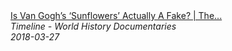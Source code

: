 <!--2024-07-21 00:18:13-->
<div class="yb">
  <a class="nodecor" href="/index.html?istoriya/is_van_goghs_sunflowers_actually_a_fake_the_authenticity_of_the_sunflowers">
    <img class="preview" data-videoid="1xPYxroE6P8" src="https://i.ytimg.com/vi/1xPYxroE6P8/hqdefault.jpg" align="middle" alt="">
  </a>
  <div class="inlbl text">
    <a class="nodecor" href="/index.html?istoriya/is_van_goghs_sunflowers_actually_a_fake_the_authenticity_of_the_sunflowers">Is Van Gogh’s ‘Sunflowers’ Actually A Fake? | The...</a><br>
    <i class="smaller2">Timeline - World History Documentaries</i><br>
    <i class="smaller3">2018-03-27</i>
  </div>
</div>
